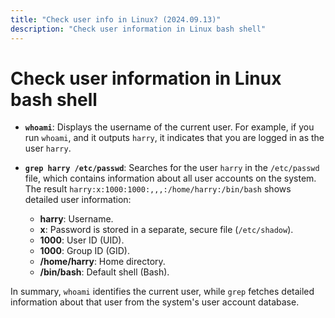 ```yaml
---
title: "Check user info in Linux? (2024.09.13)"
description: "Check user information in Linux bash shell"
---
```


# Check user information in Linux bash shell

- **`whoami`**: Displays the username of the current user. For example, if you run `whoami`, and it outputs `harry`, it indicates that you are logged in as the user `harry`.

- **`grep harry /etc/passwd`**: Searches for the user `harry` in the `/etc/passwd` file, which contains information about all user accounts on the system. The result `harry:x:1000:1000:,,,:/home/harry:/bin/bash` shows detailed user information:
  - **harry**: Username.
  - **x**: Password is stored in a separate, secure file (`/etc/shadow`).
  - **1000**: User ID (UID).
  - **1000**: Group ID (GID).
  - **/home/harry**: Home directory.
  - **/bin/bash**: Default shell (Bash).

In summary, `whoami` identifies the current user, while `grep` fetches detailed information about that user from the system's user account database.
